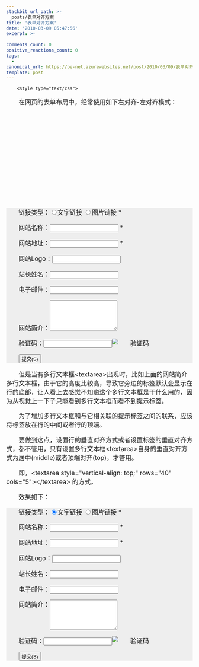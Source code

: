 ```yaml
---
stackbit_url_path: >-
  posts/表单对齐方案
title: '表单对齐方案'
date: '2010-03-09 05:47:56'
excerpt: >-
  
comments_count: 0
positive_reactions_count: 0
tags: 
  - 
canonical_url: https://be-net.azurewebsites.net/post/2010/03/09/表单对齐方案
template: post
---
```


        <style type="text/css">
<!--

        .FriendSiteRegForm {
            padding: 0 20px;
            text-indent: 0;
        }
        
        .FriendSiteRegForm label {
            width: 6em;
            display: inline-block;
            text-align: right;
            text-indent: 0;
        }
        
        .FriendSiteRegForm label.forRadio {
            width: auto;
            text-align: auto;
            text-indent: 0;
        }
        
        .FriendSiteRegForm input[type=="text"], .FriendSiteRegForm input.textBox {
            width: 20em;
        }
        
        .FriendSiteRegForm textarea {
            width: 20em;
            height: 5em;
        }
-->
</style>
<div style="text-indent: 2em; font-size: larger;">
<p>在网页的表单布局中，经常使用如下右对齐-左对齐模式：</p>
<p>&nbsp;</p>
<p>&nbsp;</p>
<p>&nbsp;</p>
<p>&nbsp;</p>
<p>&nbsp;</p>
<p>&nbsp;</p>
<p>&nbsp;</p>
<div class="FriendSiteRegForm" style="background-color: #eeeeee;">
<p><label for="LinkType">链接类型：</label><input type="radio" value="text" name="LinkType" id="LinkType" title="文字链接" checked="checked"><label for="LinkType" class="forRadio">文字链接</label> <input type="radio" name="LinkType" id="LinkType2" value="image" title="图片链接"><label class="forRadio" for="LinkType2">图片链接</label> <span class="required">*</span></p>
<p><label for="SiteName">网站名称：</label><input type="text" name="SiteName" id="SiteName" class="textBox"> <span class="required">*</span></p>
<p><label for="SiteUrl">网站地址：</label><input type="text" name="SiteUrl" id="SiteUrl" class="textBox"> <span class="required">*</span></p>
<p><label for="LogoUrl">网站Logo：</label><input type="text" name="LogoUrl" id="LogoUrl" class="textBox"></p>
<p><label for="SiteAdmin">站长姓名：</label><input type="text" name="SiteAdmin" id="SiteAdmin" class="textBox"></p>
<p><label for="Email">电子邮件：</label><input type="text" name="Email" id="Email" class="textBox"></p>
<p><label for="SiteIntro">网站简介：</label><textarea name="SiteIntro" id="SiteIntro" class="textBox" rows="5" cols="20"></textarea></p>
<p><label for="VerificationCode">验证码：</label><input type="text" name="VerificationCode" id="VerificationCode"><img alt="验证码" style="width: auto;" src="https://raw.githubusercontent.com/Jeff-Tian/blogengine.net/master/Source/BlogEngine/BlogEngine.NET/App_Data/files/image_273.png"></p>
<p><label for="Submit"></label><input type="submit" name="action" value="提交(S)" accesskey="S" id="Submit"></p>
</div>
<p>但是当有多行文本框&lt;textarea&gt;出现时，比如上面的网站简介多行文本框，由于它的高度比较高，导致它旁边的标签默认会显示在行的底部，让人看上去感觉不知道这个多行文本框是干什么用的，因为从视觉上一下子只能看到多行文本框而看不到提示标签。</p>
<p>为了增加多行文本框和与它相关联的提示标签之间的联系，应该将标签放在行的中间或者行的顶端。</p>
<p>要做到这点，设置行的垂直对齐方式或者设置标签的垂直对齐方式，都不管用，只有设置多行文本框&lt;textarea&gt;自身的垂直对齐方式为居中(middle)或者顶端对齐(top)，才管用。</p>
<p>即，&lt;textarea style="vertical-align: top;" rows="40" cols="5"&gt;&lt;/textarea&gt; 的方式。</p>
<p>效果如下：</p>
<div class="FriendSiteRegForm" style="background-color: #eeeeee;">
<p><label for="LinkType">链接类型：</label><input type="radio" value="text" name="LinkType" id="LinkType" title="文字链接" checked="checked"><label for="LinkType" class="forRadio">文字链接</label> <input type="radio" name="LinkType" id="LinkType2" value="image" title="图片链接"><label class="forRadio" for="LinkType2">图片链接</label> <span class="required">*</span></p>
<p><label for="SiteName">网站名称：</label><input type="text" name="SiteName" id="SiteName" class="textBox"> <span class="required">*</span></p>
<p><label for="SiteUrl">网站地址：</label><input type="text" name="SiteUrl" id="SiteUrl" class="textBox"> <span class="required">*</span></p>
<p><label for="LogoUrl">网站Logo：</label><input type="text" name="LogoUrl" id="LogoUrl" class="textBox"></p>
<p><label for="SiteAdmin">站长姓名：</label><input type="text" name="SiteAdmin" id="SiteAdmin" class="textBox"></p>
<p><label for="Email">电子邮件：</label><input type="text" name="Email" id="Email" class="textBox"></p>
<p><label for="SiteIntro">网站简介：</label><textarea style="vertical-align: top;" name="SiteIntro" id="SiteIntro" class="textBox" rows="5" cols="20"></textarea></p>
<p><label for="VerificationCode">验证码：</label><input type="text" name="VerificationCode" id="VerificationCode"><img alt="验证码" style="width: auto;" src="https://raw.githubusercontent.com/Jeff-Tian/blogengine.net/master/Source/BlogEngine/BlogEngine.NET/App_Data/files/image_274.png"></p>
<p><label for="Submit"></label><input type="submit" name="action" value="提交(S)" accesskey="S" id="Submit"></p>
</div>
</div>
      